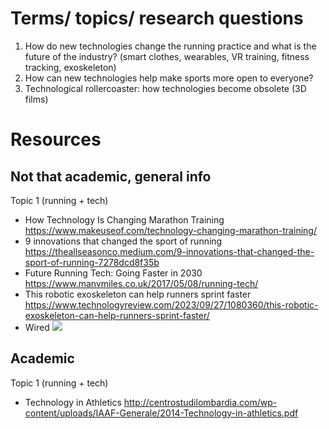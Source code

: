# Terms/ topics/ research questions

1. How do new technologies change the running practice and what is the future of the industry? (smart clothes, wearables, VR training, fitness tracking, exoskeleton)
2. How can new technologies help make sports more open to everyone?
3. Technological rollercoaster: how technologies become obsolete (3D films)

# Resources

## Not that academic, general info

Topic 1 (running + tech)

- How Technology Is Changing Marathon Training https://www.makeuseof.com/technology-changing-marathon-training/
- 9 innovations that changed the sport of running https://theallseasonco.medium.com/9-innovations-that-changed-the-sport-of-running-7278dcd8f35b
- Future Running Tech: Going Faster in 2030 https://www.manvmiles.co.uk/2017/05/08/running-tech/
- This robotic exoskeleton can help runners sprint faster https://www.technologyreview.com/2023/09/27/1080360/this-robotic-exoskeleton-can-help-runners-sprint-faster/
- Wired ![](/master-thesis/inspiration/IMG_7267.JPG)

## Academic

Topic 1 (running + tech)

- Technology in Athletics http://centrostudilombardia.com/wp-content/uploads/IAAF-Generale/2014-Technology-in-athletics.pdf
